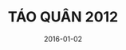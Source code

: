 ---
title: TÁO QUÂN 2012
youtubeId: QF3ojE5xfnI
date: 2016-01-02
categories: [tao-quan]
actors: [xuan-bac, cong-ly, quang-thang, chi-trung, van-dung, quoc-khanh, tu-long]
type: Video
---